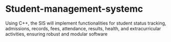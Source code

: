 # Student-management-systemc
Using C++, the SIS will implement functionalities for student status tracking, admissions, records, fees, attendance, results, health, and extracurricular activities, ensuring robust and modular software

